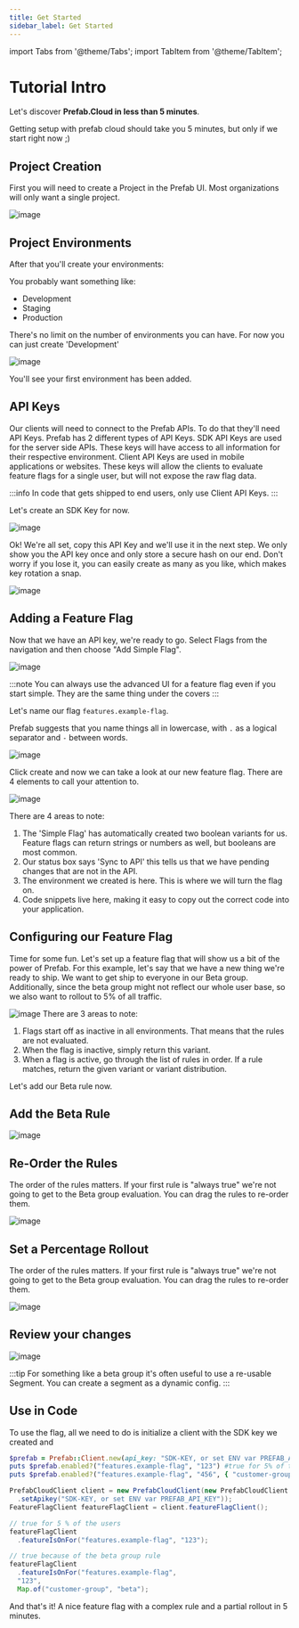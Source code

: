 ```yaml
---
title: Get Started
sidebar_label: Get Started
---
```

import Tabs from '@theme/Tabs';
import TabItem from '@theme/TabItem';

# Tutorial Intro

Let's discover **Prefab.Cloud in less than 5 minutes**.

Getting setup with prefab cloud should take you 5 minutes, but only if we start right now ;)

## Project Creation
First you will need to create a Project in the Prefab UI. Most organizations will only want a single project.

![image](/img/docs/getting-started/new-project-details.png)


## Project Environments
After that you'll create your environments:

You probably want something like:
- Development
- Staging
- Production

There's no limit on the number of environments you can have. For now you can just create 'Development'

![image](/img/docs/getting-started/add-project-env.png)

You'll see your first environment has been added.

## API Keys

Our clients will need to connect to the Prefab APIs. To do that they'll need API Keys. Prefab has 2 different types of API Keys.
SDK API Keys are used for the server side APIs. These keys will have access to all information for their respective environment.
Client API Keys are used in mobile applications or websites. These keys will allow the clients to evaluate feature flags for a single user, but will not expose the raw flag data.

:::info
In code that gets shipped to end users, only use Client API Keys.
:::

Let's create an SDK Key for now.

![image](/img/docs/getting-started/add-project-api-key.png)


Ok! We're all set, copy this API Key and we'll use it in the next step. We only show you the API key once and only store a 
secure hash on our end. Don't worry if you lose it, you can easily create as many as you like, which makes key rotation a snap.

![image](/img/docs/getting-started/api-key-created.png)


## Adding a Feature Flag

Now that we have an API key, we're ready to go. Select Flags from the navigation and then choose "Add Simple Flag".

![image](/img/docs/getting-started/add-flag.png)

:::note
You can always use the advanced UI for a feature flag even if you start simple. They are the same thing under the covers
:::

Let's name our flag `features.example-flag`. 

Prefab suggests that you name things all in lowercase, with `.` as a logical separator and `-` between words.

![image](/img/docs/getting-started/add-flag-details.png)

Click create and now we can take a look at our new feature flag. There are 4 elements to call your attention to.

![image](/img/docs/getting-started/new-feature-flag-variants.png)

There are 4 areas to note:

1. The 'Simple Flag' has automatically created two boolean variants for us. Feature flags can return strings or numbers as well, but booleans are most common.
2. Our status box says 'Sync to API' this tells us that we have pending changes that are not in the API. 
3. The environment we created is here. This is where we will turn the flag on. 
4. Code snippets live here, making it easy to copy out the correct code into your application.


## Configuring our Feature Flag

Time for some fun. Let's set up a feature flag that will show us a bit of the power of Prefab. 
For this example, let's say that we have a new thing we're ready to ship. We want to get ship to everyone in our Beta group. 
Additionally, since the beta group might not reflect our whole user base, so we also want to rollout to 5% of all traffic. 

![image](/img/docs/getting-started/ff-active.png)
There are 3 areas to note:

1. Flags start off as inactive in all environments. That means that the rules are not evaluated.
2. When the flag is inactive, simply return this variant.
3. When a flag is active, go through the list of rules in order. If a rule matches, return the given variant or variant distribution.

Let's add our Beta rule now.

## Add the Beta Rule
![image](/img/docs/getting-started/ff-edit-form.png)

## Re-Order the Rules
The order of the rules matters. If your first rule is "always true" we're not going to get to the Beta group evaluation.
You can drag the rules to re-order them.

![image](/img/docs/getting-started/ff-reorder.png)

## Set a Percentage Rollout
The order of the rules matters. If your first rule is "always true" we're not going to get to the Beta group evaluation.
You can drag the rules to re-order them.

![image](/img/docs/getting-started/ff-pct.png)

## Review your changes

![image](/img/docs/getting-started/ff-save.png)


:::tip
For something like a beta group it's often useful to use a re-usable Segment. You can create a segment as a dynamic config.
:::


## Use in Code

To use the flag, all we need to do is initialize a client with the SDK key we created and 

<Tabs groupId="lang">
<TabItem value="ruby" label="Ruby">

```ruby
$prefab = Prefab::Client.new(api_key: "SDK-KEY, or set ENV var PREFAB_API_KEY")
puts $prefab.enabled?("features.example-flag", "123") #true for 5% of the users
puts $prefab.enabled?("features.example-flag", "456", { "customer-group": "beta" }) #true
```

</TabItem>
<TabItem value="java" label="Java">

```java
PrefabCloudClient client = new PrefabCloudClient(new PrefabCloudClient.Options()
  .setApikey("SDK-KEY, or set ENV var PREFAB_API_KEY"));
FeatureFlagClient featureFlagClient = client.featureFlagClient();

// true for 5 % of the users
featureFlagClient
  .featureIsOnFor("features.example-flag", "123");

// true because of the beta group rule
featureFlagClient
  .featureIsOnFor("features.example-flag",
  "123", 
  Map.of("customer-group", "beta"); 
```

</TabItem>
</Tabs>


And that's it! A nice feature flag with a complex rule and a partial rollout in 5 minutes. 

